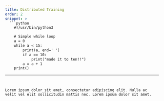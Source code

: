```yaml
---
title: Distributed Training
order: 2
snippet: >
  ```python
    #!/usr/bin/python3

    # Simple while loop
    a = 0
    while a < 15:
        print(a, end=' ')
        if a == 10:
            print("made it to ten!!")
        a = a + 1
    print()
  ```
---
```


Lorem ipsum dolor sit amet, consectetur adipiscing elit. Nulla ac velit vel elit sollicitudin mattis nec. Lorem ipsum dolor sit amet.
